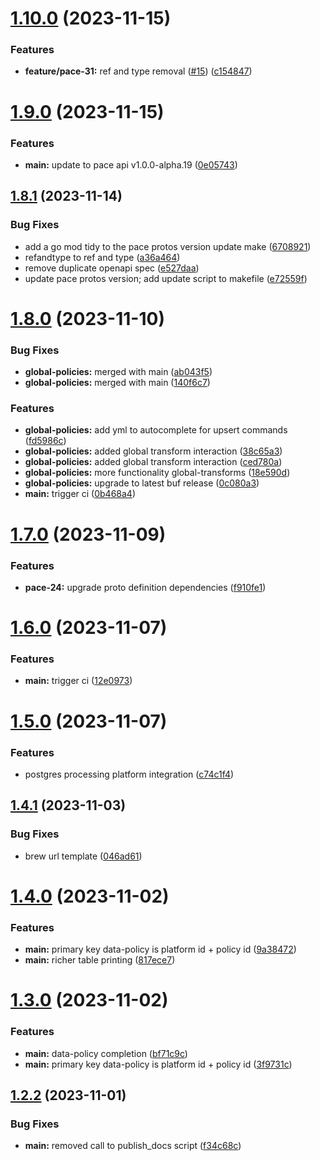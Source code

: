 # [1.10.0](https://github.com/getstrm/cli/compare/v1.9.0...v1.10.0) (2023-11-15)


### Features

* **feature/pace-31:** ref and type removal ([#15](https://github.com/getstrm/cli/issues/15)) ([c154847](https://github.com/getstrm/cli/commit/c1548478bfe7157b36a709cbf63a23918093aa30))

# [1.9.0](https://github.com/getstrm/cli/compare/v1.8.1...v1.9.0) (2023-11-15)


### Features

* **main:** update to pace api v1.0.0-alpha.19 ([0e05743](https://github.com/getstrm/cli/commit/0e05743f13a7f0abbabc79b9b58ad2a956481fee))

## [1.8.1](https://github.com/getstrm/cli/compare/v1.8.0...v1.8.1) (2023-11-14)


### Bug Fixes

* add a go mod tidy to the pace protos version update make ([6708921](https://github.com/getstrm/cli/commit/6708921b340da35863e6cf563ccadbaa8622dd97))
* refandtype to ref and type ([a36a464](https://github.com/getstrm/cli/commit/a36a46473128fe443529b16935de027527686cde))
* remove duplicate openapi spec ([e527daa](https://github.com/getstrm/cli/commit/e527daad2b04f2963a4c54937fea8304ff472d9e))
* update pace protos version; add update script to makefile ([e72559f](https://github.com/getstrm/cli/commit/e72559fdf45e93e685cc59e1bb3ca271ef4552a6))

# [1.8.0](https://github.com/getstrm/cli/compare/v1.7.0...v1.8.0) (2023-11-10)


### Bug Fixes

* **global-policies:** merged with main ([ab043f5](https://github.com/getstrm/cli/commit/ab043f55ee6b056c28870e79e312856c886b6c28))
* **global-policies:** merged with main ([140f6c7](https://github.com/getstrm/cli/commit/140f6c7143f52d32b128aa0cadcf2cffcd823617))


### Features

* **global-policies:** add yml to autocomplete for upsert commands ([fd5986c](https://github.com/getstrm/cli/commit/fd5986c6b2b417c0c0b6a03f895bd8bc3ef76ae2))
* **global-policies:** added global transform interaction ([38c65a3](https://github.com/getstrm/cli/commit/38c65a3b5fb8cfb8bd78259485c5979dc0fe3e14))
* **global-policies:** added global transform interaction ([ced780a](https://github.com/getstrm/cli/commit/ced780a1e3a83a89d74b3949a367f95112b9aee7))
* **global-policies:** more functionality global-transforms ([18e590d](https://github.com/getstrm/cli/commit/18e590d6f5628d1cec405b481c4bc9200de5d2f3))
* **global-policies:** upgrade to latest buf release ([0c080a3](https://github.com/getstrm/cli/commit/0c080a33a84ecdee4960342060f81b0f65f72f93))
* **main:** trigger ci ([0b468a4](https://github.com/getstrm/cli/commit/0b468a489d526a8fcd64cd54d84ba5801c7ff1c3))

# [1.7.0](https://github.com/getstrm/cli/compare/v1.6.0...v1.7.0) (2023-11-09)


### Features

* **pace-24:** upgrade proto definition dependencies ([f910fe1](https://github.com/getstrm/cli/commit/f910fe1db8b67d51d2215f592b90405ebc84360b))

# [1.6.0](https://github.com/getstrm/cli/compare/v1.5.0...v1.6.0) (2023-11-07)


### Features

* **main:** trigger ci ([12e0973](https://github.com/getstrm/cli/commit/12e09734569ab26890a289c8c30bbf95b697ebf1))

# [1.5.0](https://github.com/getstrm/cli/compare/v1.4.1...v1.5.0) (2023-11-07)


### Features

* postgres processing platform integration ([c74c1f4](https://github.com/getstrm/cli/commit/c74c1f440ac7c2b9a2b8e16386b8a3d7a8d5e9bd))

## [1.4.1](https://github.com/getstrm/cli/compare/v1.4.0...v1.4.1) (2023-11-03)


### Bug Fixes

* brew url template ([046ad61](https://github.com/getstrm/cli/commit/046ad619111fc81f4b4574a59557d36bd3c8383a))

# [1.4.0](https://github.com/getstrm/cli/compare/v1.3.0...v1.4.0) (2023-11-02)


### Features

* **main:** primary key data-policy is platform id + policy id ([9a38472](https://github.com/getstrm/cli/commit/9a384726cf74c1093c03a70a83ba813c4c04ed1a))
* **main:** richer table printing ([817ece7](https://github.com/getstrm/cli/commit/817ece7a9d7892712a917cc2413f585a27b200fb))

# [1.3.0](https://github.com/getstrm/cli/compare/v1.2.2...v1.3.0) (2023-11-02)


### Features

* **main:** data-policy completion ([bf71c9c](https://github.com/getstrm/cli/commit/bf71c9c30f87dd6f734dd7c3e2a3eb3b08f4a5dd))
* **main:** primary key data-policy is platform id + policy id ([3f9731c](https://github.com/getstrm/cli/commit/3f9731ca9a2f0c78a746ffd7d75c5915c4042377))

## [1.2.2](https://github.com/getstrm/cli/compare/v1.2.1...v1.2.2) (2023-11-01)


### Bug Fixes

* **main:** removed call to publish_docs script ([f34c68c](https://github.com/getstrm/cli/commit/f34c68c3c55a2e9a51ebaa045bbc7d19a32bdcf1))
